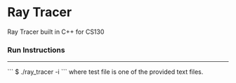 # Ray Tracer
Ray Tracer built in C++ for CS130

<h3>Run Instructions</h3>
<hr>
```
$ ./ray_tracer -i <test-file> 
```
where test file is one of the provided text files. 
